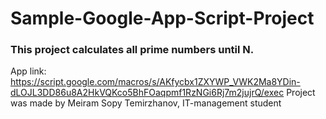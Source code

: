 # Sample-Google-App-Script-Project
### This project calculates all prime numbers until N. 
App link: https://script.google.com/macros/s/AKfycbx1ZXYWP_VWK2Ma8YDin-dLOJL3DD86u8A2HkVQKco5BhFOaqpmf1RzNGi6Rj7m2jujrQ/exec
Project was made by Meiram Sopy Temirzhanov, IT-management student

